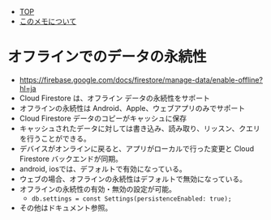 - [TOP](./firestore_index.md)
- [このメモについて](../README.md)


# オフラインでのデータの永続性
* https://firebase.google.com/docs/firestore/manage-data/enable-offline?hl=ja
* Cloud Firestore は、オフライン データの永続性をサポート
* オフラインの永続性は Android、Apple、ウェブアプリのみでサポート
* Cloud Firestore データのコピーがキャッシュに保存
* キャッシュされたデータに対しては書き込み、読み取り、リッスン、クエリを行うことができる。
* デバイスがオンラインに戻ると、アプリがローカルで行った変更と Cloud Firestore バックエンドが同期。
* android, iosでは、デフォルトで有効になっている。
* ウェブの場合、オフラインの永続性はデフォルトで無効になっている。
* オフラインの永続性の有効・無効の設定が可能。
    * `db.settings = const Settings(persistenceEnabled: true);`
* その他はドキュメント参照。
